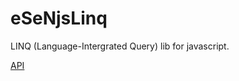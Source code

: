 eSeNjsLinq
==========

LINQ (Language-Intergrated Query) lib for javascript.

[API](http://slavkonovak.github.io/eSeNjsLinq/doc/API/)
